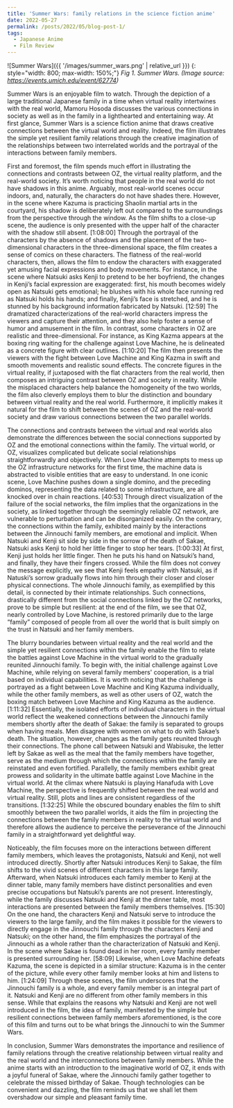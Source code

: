 ```yaml
---
title: 'Summer Wars: family relations in the science fiction anime'
date: 2022-05-27
permalink: /posts/2022/05/blog-post-1/
tags:
  - Japanese Anime
  - Film Review
---
```


![Summer Wars]({{ '/images/summer_wars.png' | relative_url }})
{: style="width: 800; max-width: 150%;"}
*Fig 1. Summer Wars. (Image source: <https://events.umich.edu/event/62774>)*

Summer Wars is an enjoyable film to watch. Through the depiction of a large traditional Japanese family in a time when virtual reality intertwines with the real world, Mamoru Hosoda discusses the various connections in society as well as in the family in a lighthearted and entertaining way. At first glance, Summer Wars is a science fiction anime that draws creative connections between the virtual world and reality. Indeed, the film illustrates the simple yet resilient family relations through the creative imagination of the relationships between two interrelated worlds and the portrayal of the interactions between family members. 

First and foremost, the film spends much effort in illustrating the connections and contrasts between OZ, the virtual reality platform, and the real-world society.  It’s worth noticing that people in the real world do not have shadows in this anime. Arguably, most real-world scenes occur indoors, and, naturally, the characters do not have shades there. However, in the scene where Kazuma is practicing Shaolin martial arts in the courtyard, his shadow is deliberately left out compared to the surroundings from the perspective through the window. As the film shifts to a close-up scene, the audience is only presented with the upper half of the character with the shadow still absent. \[1:08:00\] Through the portrayal of the characters by the absence of shadows and the placement of the two-dimensional characters in the three-dimensional space, the film creates a sense of comics on these characters. The flatness of the real-world characters, then, allows the film to endow the characters with exaggerated yet amusing facial expressions and body movements. For instance, in the scene where Natsuki asks Kenji to pretend to be her boyfriend, the changes in Kenji’s facial expression are exaggerated: first, his mouth becomes widely open as Natsuki gets emotional; he blushes with his whole face running red as Natsuki holds his hands; and finally, Kenji’s face is stretched, and he is stunned by his background information fabricated by Natsuki. \[12:59\] The dramatized characterizations of the real-world characters impress the viewers and capture their attention, and they also help foster a sense of humor and amusement in the film. In contrast, some characters in OZ are realistic and three-dimensional. For instance, as King Kazma appears at the boxing ring waiting for the challenge against Love Machine, he is delineated as a concrete figure with clear outlines. \[1:10:20\] The film then presents the viewers with the fight between Love Machine and King Kazma in swift and smooth movements and realistic sound effects. The concrete figures in the virtual reality, if juxtaposed with the flat characters from the real world, then composes an intriguing contrast between OZ and society in reality. While the misplaced characters help balance the homogeneity of the two worlds, the film also cleverly employs them to blur the distinction and boundary between virtual reality and the real world. Furthermore, it implicitly makes it natural for the film to shift between the scenes of OZ and the real-world society and draw various connections between the two parallel worlds. 

The connections and contrasts between the virtual and real worlds also demonstrate the differences between the social connections supported by OZ and the emotional connections within the family. The virtual world, or OZ, visualizes complicated but delicate social relationships straightforwardly and objectively. When Love Machine attempts to mess up the OZ infrastructure networks for the first time, the machine data is abstracted to visible entities that are easy to understand. In one iconic scene, Love Machine pushes down a single domino, and the preceding dominos, representing the data related to some infrastructure, are all knocked over in chain reactions. \[40:53\] Through direct visualization of the failure of the social networks, the film implies that the organizations in the society, as linked together through the seemingly reliable OZ network, are vulnerable to perturbation and can be disorganized easily. On the contrary, the connections within the family, exhibited mainly by the interactions between the Jinnouchi family members, are emotional and implicit. When Natsuki and Kenji sit side by side in the sorrow of the death of Sakae, Natsuki asks Kenji to hold her little finger to stop her tears. \[1:00:33\] At first, Kenji just holds her little finger. Then he puts his hand on Natsuki’s hand, and finally, they have their fingers crossed. While the film does not convey the message explicitly, we see that Kenji feels empathy with Natsuki, as if Natuski’s sorrow gradually flows into him through their closer and closer physical connections. The whole Jinnouchi family, as exemplified by this detail, is connected by their intimate relationships. Such connections, drastically different from the social connections linked by the OZ networks, prove to be simple but resilient: at the end of the film, we see that OZ, nearly controlled by Love Machine, is restored primarily due to the large “family” composed of people from all over the world that is built simply on the trust in Natsuki and her family members. 

The blurry boundaries between virtual reality and the real world and the simple yet resilient connections within the family enable the film to relate the battles against Love Machine in the virtual world to the gradually reunited Jinnouchi family. To begin with, the initial challenge against Love Machine, while relying on several family members' cooperation, is a trial based on individual capabilities. It is worth noticing that the challenge is portrayed as a fight between Love Machine and King Kazuma individually, while the other family members, as well as other users of OZ, watch the boxing match between Love Machine and King Kazuma as the audience. \[1:11:32\] Essentially, the isolated efforts of individual characters in the virtual world reflect the weakened connections between the Jinnouchi family members shortly after the death of Sakae: the family is separated to groups when having meals. Men disagree with women on what to do with Sakae’s death. The situation, however, changes as the family gets reunited through their connections. The phone call between Natsuki and Wabisuke, the letter left by Sakae as well as the meal that the family members have together, serve as the medium through which the connections within the family are reinstated and even fortified.  Parallelly,  the family members exhibit great prowess and solidarity in the ultimate battle against Love Machine in the virtual world.  At the climax where Natsuki is playing Hanafuda with Love Machine, the perspective is frequently shifted between the real world and virtual reality. Still, plots and lines are consistent regardless of the transitions. \[1:32:25\] While the obscured boundary enables the film to shift smoothly between the two parallel worlds, it aids the film in projecting the connections between the family members in reality to the virtual world and therefore allows the audience to perceive the perseverance of the Jinnouchi family in a straightforward yet delightful way. 

Noticeably, the film focuses more on the interactions between different family members, which leaves the protagonists, Natsuki and Kenji, not well introduced directly. Shortly after Natsuki introduces Kenji to Sakae, the film shifts to the vivid scenes of different characters in this large family. Afterward, when Natsuki introduces each family member to Kenji at the dinner table, many family members have distinct personalities and even precise occupations but Natsuki’s parents are not present. Interestingly, while the family discusses Natsuki and Kenji at the dinner table, most interactions are presented between the family members themselves. \[15:30\] On the one hand, the characters Kenji and Natsuki serve to introduce the viewers to the large family, and the film makes it possible for the viewers to directly engage in the Jinnouchi family through the characters Kenji and Natsuki; on the other hand, the film emphasizes the portrayal of the Jinnouchi as a whole rather than the characterization of Natsuki and Kenji. In the scene where Sakae is found dead in her room, every family member is presented surrounding her. \[58:09\] Likewise, when Love Machine defeats Kazuma, the scene is depicted in a similar structure: Kazuma is in the center of the picture, while every other family member looks at him and listens to him. \[1:24:09\] Through these scenes, the film underscores that the Jinnouchi family is a whole, and every family member is an integral part of it. Natsuki and Kenji are no different from other family members in this sense. While that explains the reasons why Natsuki and Kenji are not well introduced in the film, the idea of family, manifested by the simple but resilient connections between family members aforementioned, is the core of this film and turns out to be what brings the Jinnouchi to win the Summer Wars.

In conclusion, Summer Wars demonstrates the importance and resilience of family relations through the creative relationship between virtual reality and the real world and the interconnections between family members. While the anime starts with an introduction to the imaginative world of OZ, it ends with a joyful funeral of Sakae, where the Jinnouchi family gather together to celebrate the missed birthday of Sakae. Though technologies can be convenient and dazzling, the film reminds us that we shall let them overshadow our simple and pleasant family time. 